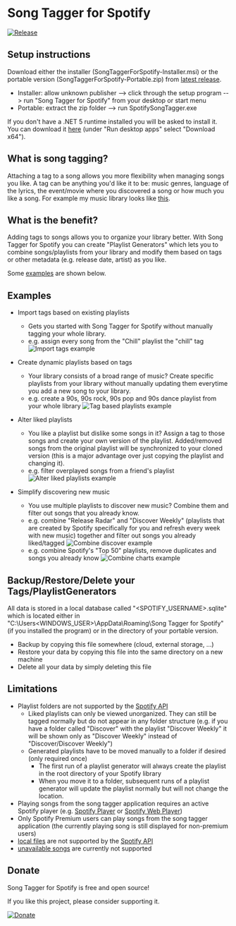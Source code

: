 # Song Tagger for Spotify

[![Release](https://github.com/BenediktAlkin/SpotifySongTagger/actions/workflows/release.yaml/badge.svg)](https://github.com/BenediktAlkin/SpotifySongTagger/actions/workflows/release.yaml)

## Setup instructions
Download either the installer (SongTaggerForSpotify-Installer.msi) or the portable version (SongTaggerForSpotify-Portable.zip) from [latest release](https://github.com/BenediktAlkin/SongTaggerForSpotify/releases). 
* Installer: allow unknown publisher --> click through the setup program --> run "Song Tagger for Spotify" from your desktop or start menu
* Portable: extract the zip folder --> run SpotifySongTagger.exe

If you don't have a .NET 5 runtime installed you will be asked to install it. You can download it [here](https://dotnet.microsoft.com/download/dotnet/5.0/runtime) (under "Run desktop apps" select "Download x64").


## What is song tagging?
Attaching a tag to a song allows you more flexibility when managing songs you like. A tag can be anything you'd like it to be: music genres, language of the lyrics, the event/movie where you discovered a song or how much you like a song. 
For example my music library looks like [this](https://raw.githubusercontent.com/BenediktAlkin/SongTaggerForSpotify/main/Examples/QuotaExtensionApplication/SongTagger.png).

## What is the benefit?
Adding tags to songs allows you to organize your library better. With Song Tagger for Spotify you can create "Playlist Generators" which lets you to combine songs/playlists from your library and modify them based on tags or other metadata (e.g. release date, artist) as you like.

Some [examples](https://github.com/BenediktAlkin/SpotifySongTagger#Examples) are shown below. 


## Examples
* Import tags based on existing playlists 
  * Gets you started with Song Tagger for Spotify without manually tagging your whole library.
  * e.g. assign every song from the "Chill" playlist the "chill" tag   
![Import tags example](https://github.com/BenediktAlkin/SpotifySongTagger/blob/main/Examples/import%20tags%20from%20playlist.png)

* Create dynamic playlists based on tags 
  * Your library consists of a broad range of music? Create specific playlists from your library without manually updating them everytime you add a new song to your library.
  * e.g. create a 90s, 90s rock, 90s pop and 90s dance playlist from your whole library
![Tag based playlists example](https://github.com/BenediktAlkin/SpotifySongTagger/blob/main/Examples/90s.png)

* Alter liked playlists
  * You like a playlist but dislike some songs in it? Assign a tag to those songs and create your own version of the playlist. Added/removed songs from the original playlist will be synchronized to your cloned version (this is a major advantage over just copying the playlist and changing it).
  * e.g. filter overplayed songs from a friend's playlist
![Alter liked playlists example](https://github.com/BenediktAlkin/SpotifySongTagger/blob/main/Examples/alter%20public%20playlist.png)

* Simplify discovering new music
  * You use multiple playlists to discover new music? Combine them and filter out songs that you already know.
  * e.g. combine "Release Radar" and "Discover Weekly" (playlists that are created by Spotify specifically for you and refresh every week with new music) together and filter out songs you already liked/tagged
![Combine discover example](https://github.com/BenediktAlkin/SpotifySongTagger/blob/main/Examples/combine%20discover.png)
  * e.g. combine Spotify's "Top 50" playlists, remove duplicates and songs you already know
![Combine charts example](https://github.com/BenediktAlkin/SpotifySongTagger/blob/main/Examples/combine%20charts.png)

## Backup/Restore/Delete your Tags/PlaylistGenerators
All data is stored in a local database called "<SPOTIFY_USERNAME>.sqlite" which is located either in "C:\Users\<WINDOWS_USER>\AppData\Roaming\Song Tagger for Spotify" (if you installed the program) or in the directory of your portable version. 
* Backup by copying this file somewhere (cloud, external storage, ...)
* Restore your data by copying this file into the same directory on a new machine
* Delete all your data by simply deleting this file

## Limitations
* Playlist folders are not supported by the [Spotify API](https://developer.spotify.com/documentation/general/guides/working-with-playlists/#folders)
  * Liked playlists can only be viewed unorganized. They can still be tagged normally but do not appear in any folder structure (e.g. if you have a folder called "Discover" with the playlist "Discover Weekly" it will be shown only as "Discover Weekly" instead of "Discover/Discover Weekly")
  * Generated playlists have to be moved manually to a folder if desired (only required once)
    * The first run of a playlist generator will always create the playlist in the root directory of your Spotify library
    * When you move it to a folder, subsequent runs of a playlist generator will update the playlist normally but will not change the location.
* Playing songs from the song tagger application requires an active Spotify player (e.g. [Spotify Player](https://www.spotify.com/us/download/other/) or [Spotify Web Player](https://open.spotify.com/))
* Only Spotify Premium users can play songs from the song tagger application (the currently playing song is still displayed for non-premium users)
* [local files](https://support.spotify.com/us/article/local-files/) are not supported by the [Spotify API](https://developer.spotify.com/documentation/general/guides/local-files-spotify-playlists/#limitations)
* [unavailable songs](https://community.spotify.com/t5/iOS-iPhone-iPad/Song-unavailable/td-p/4816227#:~:text=The%20greyed%20out%20tracks%20just,to%20the%20individual%20music%20companies.) are currently not supported


## Donate
Song Tagger for Spotify is free and open source! 

If you like this project, please consider supporting it.

[![Donate](https://www.paypalobjects.com/en_US/i/btn/btn_donate_LG.gif)](https://www.paypal.com/donate?hosted_button_id=9RBNSGWNNQ57C)